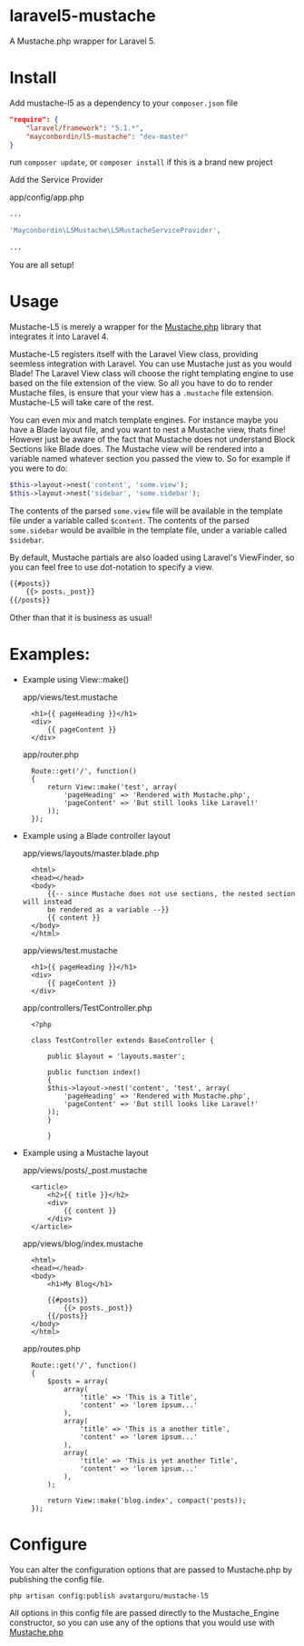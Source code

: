 laravel5-mustache
=================

A Mustache.php wrapper for Laravel 5.

# Install
Add mustache-l5 as a dependency to your `composer.json` file

```json
"require": {
	"laravel/framework": "5.1.*",
	"mayconbordin/l5-mustache": "dev-master"
}
```
	
run `composer update`, or `composer install` if this is a brand new project
	
Add the Service Provider

app/config/app.php

```php
...

'Mayconbordin\L5Mustache\L5MustacheServiceProvider',
	
...
```

You are all setup!



# Usage

Mustache-L5 is merely a wrapper for the [Mustache.php](https://github.com/bobthecow/mustache.php) library that integrates it into Laravel 4.

Mustache-L5 registers itself with the Laravel View class, providing seemless integration with Laravel.  You can use Mustache just as you would Blade!
The Laravel View class will choose the right templating engine to use based on the file extension of the view.  So all you have to do to render Mustache files, is ensure that your view has a `.mustache` file extension.  Mustache-L5 will take care of the rest.

You can even mix and match template engines.  For instance maybe you have a Blade layout file, and you want to nest a Mustache view, thats fine!  However just be aware of the fact that Mustache does not understand Block Sections like Blade does.
The Mustache view will be rendered into a variable named whatever section you passed the view to.  So for example if you were to do:

```php
$this->layout->nest('content', 'some.view');
$this->layout->nest('sidebar', 'some.sidebar');
```

The contents of the parsed `some.view` file will be available in the template file under a variable called `$content`.
The contents of the parsed `some.sidebar` would be availble in the template file, under a variable called `$sidebar`.

By default, Mustache partials are also loaded using Laravel's ViewFinder, so you can feel free to use dot-notation to specify a view.

```html
{{#posts}}
	{{> posts._post}}
{{/posts}}
```

Other than that it is business as usual!


# Examples:

- Example using View::make()

	app/views/test.mustache
	
		<h1>{{ pageHeading }}</h1>
		<div>
			{{ pageContent }}
		</div>
		
	app/router.php
	
		Route::get('/', function()
		{
			return View::make('test', array(
				'pageHeading' => 'Rendered with Mustache.php',
				'pageContent' => 'But still looks like Laravel!'
			));
		});

- Example using a Blade controller layout
	
	app/views/layouts/master.blade.php

		<html>
		<head></head>
		<body>
			{{-- since Mustache does not use sections, the nested section will instead
			be rendered as a variable --}}
			{{ content }}
		</body>
		</html>
		
	app/views/test.mustache
	
		<h1>{{ pageHeading }}</h1>
		<div>
			{{ pageContent }}
		</div>
	
	app/controllers/TestController.php

		<?php

		class TestController extends BaseController {
		
		    public $layout = 'layouts.master';
		    
		    public function index()
		    {
		 	$this->layout->nest('content', 'test', array(
		 		'pageHeading' => 'Rendered with Mustache.php',
				'pageContent' => 'But still looks like Laravel!'
		 	));   
		    }
		    
	    	}
	    	
- Example using a Mustache layout

	app/views/posts/_post.mustache
		
		<article>
			<h2>{{ title }}</h2>
			<div>
				{{ content }}
			</div>
		</article>
	
	app/views/blog/index.mustache

		<html>
		<head></head>
		<body>
			<h1>My Blog</h1>
			
			{{#posts}}
				{{> posts._post}}
			{{/posts}}
		</body>
		</html>
		
	app/routes.php
	
		Route::get('/', function()
		{
			$posts = array(
				array(
					'title' => 'This is a Title',
					'content' => 'lorem ipsum...'
				),
				array(
					'title' => 'This is a another title',
					'content' => 'lorem ipsum...'
				),
				array(
					'title' => 'This is yet another Title',
					'content' => 'lorem ipsum...'
				),
			);
			
			return View::make('blog.index', compact('posts));
		});

# Configure

You can alter the configuration options that are passed to Mustache.php by publishing the config file.
	
	php artisan config:publish avatarguru/mustache-l5
	
All options in this config file are passed directly to the Mustache_Engine constructor, so you can use any of the options that you would use with [Mustache.php](https://github.com/bobthecow/mustache.php)
